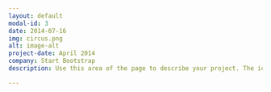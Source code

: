```yaml
---
layout: default
modal-id: 3
date: 2014-07-16
img: circus.png
alt: image-alt
project-date: April 2014
company: Start Bootstrap
description: Use this area of the page to describe your project. The icon above is part of a free icon set by <a href="https://sellfy.com/p/8Q9P/jV3VZ/">Flat Icons</a>. On their website, you can download their free set with 16 icons, or you can purchase the entire set with 146 icons for only $12!

---
```

